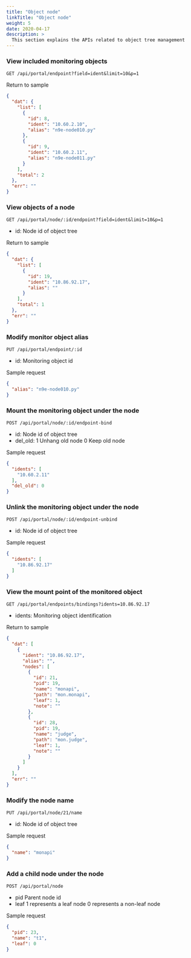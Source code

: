 ```yaml
---
title: "Object node"
linkTitle: "Object node"
weight: 5
date: 2020-04-17
description: >
  This section explains the APIs related to object tree management
---
```


### View included monitoring objects
`GET /api/portal/endpoint?field=ident&limit=10&p=1`

Return to sample
```json
{
  "dat": {
    "list": [
      {
        "id": 8,
        "ident": "10.60.2.10",
        "alias": "n9e-node010.py"
      },
      {
        "id": 9,
        "ident": "10.60.2.11",
        "alias": "n9e-node011.py"
      }
    ],
    "total": 2
  },
  "err": ""
}
```

### View objects of a node
`GET /api/portal/node/:id/endpoint?field=ident&limit=10&p=1`
- id: Node id of object tree

Return to sample
```json
{
  "dat": {
    "list": [
      {
        "id": 19,
        "ident": "10.86.92.17",
        "alias": ""
      }
    ],
    "total": 1
  },
  "err": ""
}
```

### Modify monitor object alias
`PUT /api/portal/endpoint/:id`
- id: Monitoring object id

Sample request
```json
{
  "alias": "n9e-node010.py"
}
```

### Mount the monitoring object under the node
`POST /api/portal/node/:id/endpoint-bind`
- id: Node id of object tree
- del_old: 1 Unhang old node 0 Keep old node

Sample request
```json
{
  "idents": [
    "10.60.2.11"
  ],
  "del_old": 0
}
```

### Unlink the monitoring object under the node
`POST /api/portal/node/:id/endpoint-unbind`
- id: Node id of object tree

Sample request
```json
{
  "idents": [
    "10.86.92.17"
  ]
}
```

### View the mount point of the monitored object
`GET /api/portal/endpoints/bindings?idents=10.86.92.17`
- idents: Monitoring object identification

Return to sample
```json
{
  "dat": [
    {
      "ident": "10.86.92.17",
      "alias": "",
      "nodes": [
        {
          "id": 21,
          "pid": 19,
          "name": "monapi",
          "path": "mon.monapi",
          "leaf": 1,
          "note": ""
        },
        {
          "id": 28,
          "pid": 19,
          "name": "judge",
          "path": "mon.judge",
          "leaf": 1,
          "note": ""
        }
      ]
    }
  ],
  "err": ""
}
```

### Modify the node name
`PUT /api/portal/node/21/name`
- id: Node id of object tree

Sample request
```json
{
  "name": "monapi"
}
```

### Add a child node under the node
`POST /api/portal/node`
- pid Parent node id
- leaf 1 represents a leaf node 0 represents a non-leaf node

Sample request
```json
{
  "pid": 23,
  "name": "t1",
  "leaf": 0
}
```